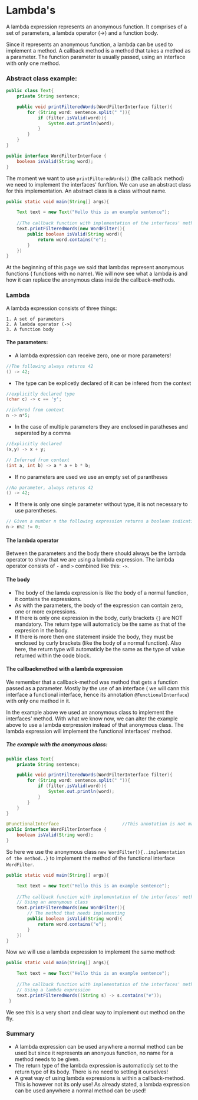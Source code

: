 # Lambda's

A lambda expression represents an anonymous function. It comprises of a set of parameters, a lambda operator (->) and a function body.

Since it represents an anonymous function, a lambda can be used to implement a method. A callback method is a method that takes a method as a parameter.
The function parameter is usually passed, using an interface with only one method.


### Abstract class example:
```java
public class Text{
    private String sentence;

    public void printFilteredWords(WordFilterInterface filter){
        for (String word: sentence.split(" ")){
            if (filter.isValid(word)){
                System.out.println(word);
            }
        }
    }
}
```
```java
public interface WordFilterInterface {
    boolean isValid(String word);
}
```
The moment we want to use `printFilteredWords()` (the callback method) we need to implement the interfaces' funftion. 
We can use an abstract class for this implementation. An abstract class is a class without name.

```java
public static void main(String[] args){

    Text text = new Text("Hello this is an example sentence");
    
    //The callback function with implementation of the interfaces' method
    text.printFilteredWords(new WordFilter(){
        public boolean isValid(String word){
            return word.contains("e");
        }
    })
}

```
At the beginning of this page we said that lambdas represent anonymous functions ( functions with no name). We will now see what a lambda is and how it can replace the anonymous class inside the callback-methods.

### Lambda

A lambda expression consists of three things:

	1. A set of parameters
	2. A lambda operator (->)
	3. A function body
#### The parameters:
* A lambda expression can receive zero, one or more parameters!

```java
//The following always returns 42
() -> 42;
```
* The type  can be explicetly declared of it can be infered from the context

```java
//explicitly declared type
(char c) -> c == 'y';

//infered from context
n -> n*5;
```
* In the case of multiple parameters they are enclosed in paratheses and 
seperated by a comma

```java
//Explicitly declared
(x,y) -> x + y;

// Inferred from context
(int a, int b) -> a * a + b * b;
```
* If no parameters are used we use an empty set of parantheses

```java
//No parameter, always returns 42
() -> 42;
```
* If there is only one single parameter without type, it is not necessary to use parentheses.

```java
// Given a number n the following expression returns a boolean indication if it is odd 
n-> n%2 != 0;
```

#### The lambda operator
Between the parameters and the body there should always be the lambda operator to show that we are using a lambda expression. The lambda operator consists of `-` and `>` combined  like this: `->`. 

#### The body
* The body of the lamda expression is like the body of a normal function, it contains the expressions.
* As with the parameters, the body of the expression can contain zero, one or more expressions.
*  If there is only one expression in the body, curly brackets `{}` are NOT mandatory. The return type will automaticly be the same as that of the expresion in the body.
*  If there is more then one statement inside the body, they must be enclosed by curly brackets (like the body of a normal function). Also here, the return type will automaticly be the same as the type of value returned within the code block.

#### The callbackmethod with a lambda expression

We remember that a callback-method was method that gets a function passed as a parameter. Mostly by the use of an interface ( we will cann this interface a functional interface, hence its annotation `@FunctionalInterface`) with only one method in it.

In the example above we used an anonymous class to implement the interfaces' method. With what we know now, we can alter the example above to use a lambda exrpression instead of that anonymous class. The lambda expression will implement the functional interfaces' method.

##### The example with the anonymous class:
```java
public class Text{
    private String sentence;

    public void printFilteredWords(WordFilterInterface filter){
        for (String word: sentence.split(" ")){
            if (filter.isValid(word)){
                System.out.println(word);
            }
        }
    }
}
```
```java
@FunctionalInterface 						//This annotation is not mandatory
public interface WordFilterInterface {
    boolean isValid(String word);
}
```
So here we use the anonymous class `new WordFilter(){..implementation of the method..}` to implement the method of the functional interface `WordFilter`.

```java
public static void main(String[] args){

    Text text = new Text("Hello this is an example sentence");
    
    //The callback function with implementation of the interfaces' method
    // Using an anonymous class
    text.printFilteredWords(new WordFilter(){
    	// The method that needs implementing
        public boolean isValid(String word){
            return word.contains("e");
        }
    })
}

```
Now we will use a lambda expression to implement the same method:

```java
public static void main(String[] args){

    Text text = new Text("Hello this is an example sentence");
    
    //The callback function with implementation of the interfaces' method
    // Using a lambda expression
    text.printFilteredWords((String s) -> s.contains("e"));
 }

```
We see this is a very short and clear way to implement out method on the fly.

### Summary
* A lambda expression can be used anywhere a normal method can be used but since it represents an anonyous function, no name for a method needs to be given.
* The return type of the lambda expression is automaticcly set to the return type of its body. There is no need to setting it ourselves!
* A great way of using lambda expressions is within a callback-method. This is however not its only use! As already stated, a lambda expression can be used anywhere a normal method can be used!
 
